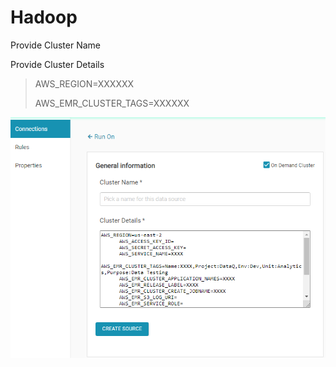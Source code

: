 # Hadoop

Provide Cluster Name 

Provide Cluster Details

> AWS\_REGION=XXXXXX
>
> AWS\_EMR\_CLUSTER\_TAGS=XXXXXX



![Hadoop Configuration](../.gitbook/assets/hadoop2.png)

